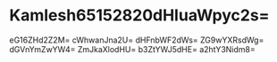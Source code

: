 # Kamlesh65152820dHluaWpyc2s=
eG16ZHd2Z2M=
cWhwanJna2U=
dHFnbWF2dWs=
ZG9wYXRsdWg=
dGVnYmZwYW4=
ZmJkaXlodHU=
b3ZtYWJ5dHE=
a2htY3Nidm8=
